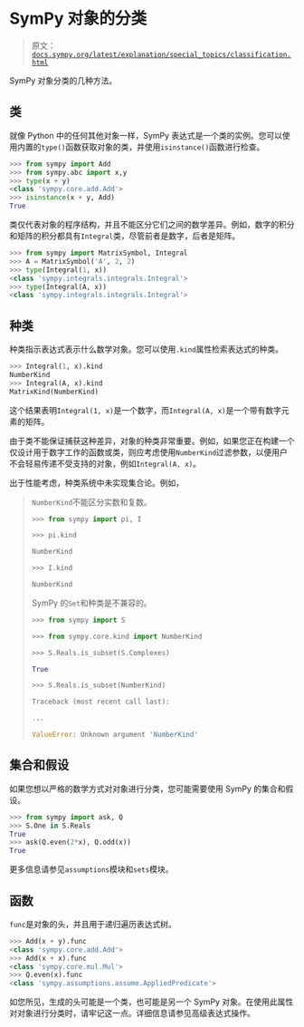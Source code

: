 # SymPy 对象的分类

> 原文：[`docs.sympy.org/latest/explanation/special_topics/classification.html`](https://docs.sympy.org/latest/explanation/special_topics/classification.html)

SymPy 对象分类的几种方法。

## 类

就像 Python 中的任何其他对象一样，SymPy 表达式是一个类的实例。您可以使用内置的`type()`函数获取对象的类，并使用`isinstance()`函数进行检查。

```py
>>> from sympy import Add
>>> from sympy.abc import x,y
>>> type(x + y)
<class 'sympy.core.add.Add'>
>>> isinstance(x + y, Add)
True 
```

类仅代表对象的程序结构，并且不能区分它们之间的数学差异。例如，数字的积分和矩阵的积分都具有`Integral`类，尽管前者是数字，后者是矩阵。

```py
>>> from sympy import MatrixSymbol, Integral
>>> A = MatrixSymbol('A', 2, 2)
>>> type(Integral(1, x))
<class 'sympy.integrals.integrals.Integral'>
>>> type(Integral(A, x))
<class 'sympy.integrals.integrals.Integral'> 
```

## 种类

种类指示表达式表示什么数学对象。您可以使用`.kind`属性检索表达式的种类。

```py
>>> Integral(1, x).kind
NumberKind
>>> Integral(A, x).kind
MatrixKind(NumberKind) 
```

这个结果表明`Integral(1, x)`是一个数字，而`Integral(A, x)`是一个带有数字元素的矩阵。

由于类不能保证捕获这种差异，对象的种类非常重要。例如，如果您正在构建一个仅设计用于数字工作的函数或类，则应考虑使用`NumberKind`过滤参数，以便用户不会轻易传递不受支持的对象，例如`Integral(A, x)`。

出于性能考虑，种类系统中未实现集合论。例如，

> `NumberKind`不能区分实数和复数。
> 
> ```py
> >>> from sympy import pi, I
> 
> >>> pi.kind
> 
> NumberKind
> 
> >>> I.kind
> 
> NumberKind 
> ```
> 
> SymPy 的`Set`和种类是不兼容的。
> 
> ```py
> >>> from sympy import S
> 
> >>> from sympy.core.kind import NumberKind
> 
> >>> S.Reals.is_subset(S.Complexes)
> 
> True
> 
> >>> S.Reals.is_subset(NumberKind)
> 
> Traceback (most recent call last):
> 
> ...
> 
> ValueError: Unknown argument 'NumberKind' 
> ```

## 集合和假设

如果您想以严格的数学方式对对象进行分类，您可能需要使用 SymPy 的集合和假设。

```py
>>> from sympy import ask, Q
>>> S.One in S.Reals
True
>>> ask(Q.even(2*x), Q.odd(x))
True 
```

更多信息请参见`assumptions`模块和`sets`模块。

## 函数

`func`是对象的头，并且用于递归遍历表达式树。

```py
>>> Add(x + y).func
<class 'sympy.core.add.Add'>
>>> Add(x + x).func
<class 'sympy.core.mul.Mul'>
>>> Q.even(x).func
<class 'sympy.assumptions.assume.AppliedPredicate'> 
```

如您所见，生成的头可能是一个类，也可能是另一个 SymPy 对象。在使用此属性对对象进行分类时，请牢记这一点。详细信息请参见高级表达式操作。
